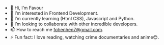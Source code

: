 - 👋 Hi, I’m Favour
- 👀 I’m interested in Frontend Development.
- 🌱 I’m currently learning (Html CSS), Javascript and Python.
- 💞️ I’m looking to collaborate with other incredible developers.
- 📫 How to reach me fohenhen7@gmail.com.
- ⚡ Fun fact: I love reading, watching crime documentaries and anime😊.

<!---
fava-code/fava-code is a ✨ special ✨ repository because its `README.md` (this file) appears on your GitHub profile.
You can click the Preview link to take a look at your changes.
--->
